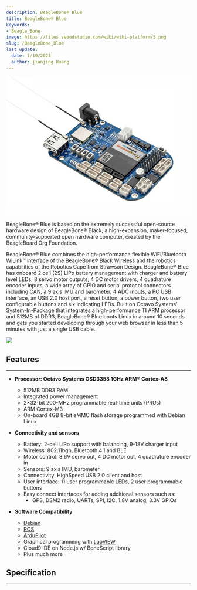 ```yaml
---
description: BeagleBone® Blue
title: BeagleBone® Blue
keywords:
- Beagle_Bone
image: https://files.seeedstudio.com/wiki/wiki-platform/S.png
slug: /BeagleBone_Blue
last_update:
  date: 1/10/2023
  author: jianjing Huang
---
```


<div align="center"><img width="{1000}" src="https://github.com/SeeedDocument/Beaglebone_Blue/raw/master/img/cover.jpg" /></div>

BeagleBone® Blue is based on the extremely successful open-source hardware design of BeagleBone® Black, a high-expansion, maker-focused, community-supported open hardware computer, created by the BeagleBoard.Org Foundation.

BeagleBone® Blue combines the high-performance flexible WiFi/Bluetooth WiLink™ interface of the BeagleBone® Black Wireless and the robotics capabilities of the Robotics Cape from Strawson Design.  BeagleBone® Blue has onboard 2 cell (2S) LiPo battery management with charger and battery level LEDs, 8 servo motor outputs, 4 DC motor drivers, 4 quadrature encoder inputs, a wide array of GPIO and serial protocol connectors including CAN, a 9 axis IMU and barometer, 4 ADC inputs, a PC USB interface, an USB 2.0 host port, a reset button, a power button, two user configurable buttons and six indicating LEDs.  Built on Octavo Systems’ System-In-Package that integrates a high-performance TI ARM processor and 512MB of DDR3, BeagleBone® Blue boots Linux in around 10 seconds and gets you started developing through your web browser in less than 5 minutes with just a single USB cable.

<p style={{textAlign: 'center'}}><a href="https://www.seeedstudio.com/BeagleBone-Blue-p-2809.html" target="_blank"><img src="https://files.seeedstudio.com/wiki/Seeed-WiKi/docs/images/get_one_now_small.png"/></a></p>

## Features

----

* **Processor: Octavo Systems OSD3358 1GHz ARM® Cortex-A8**
  * 512MB DDR3 RAM
  * Integrated power management
  * 2×32-bit 200-MHz programmable real-time units (PRUs)
  * ARM Cortex-M3
  * On-board 4GB 8-bit eMMC flash storage programmed with Debian Linux

* **Connectivity and sensors**
  * Battery: 2-cell LiPo support with balancing, 9-18V charger input
  * Wireless: 802.11bgn, Bluetooth 4.1 and BLE
  * Motor control: 8 6V servo out, 4 DC motor out, 4 quadrature encoder in
  * Sensors: 9 axis IMU, barometer
  * Connectivity: HighSpeed USB 2.0 client and host
  * User interface: 11 user programmable LEDs, 2 user programmable buttons
  * Easy connect interfaces for adding additional sensors such as:
    * GPS, DSM2 radio, UARTs, SPI, I2C, 1.8V analog, 3.3V GPIOs

* **Software Compatibility**
  * [Debian](http://elinux.org/Beagleboard:BeagleBoneBlack_Debian)
  * [ROS](https://dscl.lcsr.jhu.edu/home/courses/me530707_2017_edumip_ros)
  * [ArduPilot](https://github.com/mirkix/ardupilotblue)
  * Graphical programming with [LabVIEW](https://github.com/ktalke12/Labview-MiP)
  * Cloud9 IDE on Node.js w/ BoneScript library
  * Plus much more

## Specification

----

<div>
  <style type="text/css" dangerouslySetInnerHTML={{__html: "\n.tg  {border-collapse:collapse;border-spacing:0;}\n.tg td{border-color:black;border-style:solid;border-width:1px;font-family:Arial, sans-serif;font-size:14px;\n  overflow:hidden;padding:10px 5px;word-break:normal;}\n.tg th{border-color:black;border-style:solid;border-width:1px;font-family:Arial, sans-serif;font-size:14px;\n  font-weight:normal;overflow:hidden;padding:10px 5px;word-break:normal;}\n.tg .tg-dlfj{background-color:#ffffff;border-color:#000000;color:#000000;font-size:16px;text-align:left;vertical-align:top}\n.tg .tg-l5ls{background-color:#ffffff;border-color:#000000;color:#000000;font-size:16px;font-weight:bold;text-align:center;\n  vertical-align:top}\n.tg .tg-q7v3{background-color:#ffffff;border-color:#000000;color:#000000;font-size:16px;text-align:center;vertical-align:top}\n.tg .tg-14gg{background-color:#ffffff;color:#000000;text-align:left;vertical-align:top}\n.tg .tg-88pu{background-color:#ffffff;color:#000000;font-size:16px;text-align:left;vertical-align:top}\n" }} />
  <table className="tg" style={{tableLayout: 'fixed', width: 824}}>
    <colgroup>
      <col style={{width: 275}} />
      <col style={{width: 252}} />
      <col style={{width: 297}} />
    </colgroup>
    <thead>
      <tr>
        <th className="tg-l5ls">Item</th>
        <th className="tg-l5ls" colSpan={2}>Description</th>
      </tr>
    </thead>
    <tbody>
      <tr>
        <td className="tg-q7v3">Processor<br />(Integrated in <br />the OSD3358)</td>
        <td className="tg-dlfj" colSpan={2}>● AM335x 1GHz ARM® Cortex-A8<br />● SGX530 graphics accelerator<br />● NEON floating-point accelerator<br />● 2x PRU 32-bit 200MHz microcontrollers</td>
      </tr>
      <tr>
        <td className="tg-q7v3">Memory</td>
        <td className="tg-dlfj" colSpan={2}>● 512MB DDR3800MHZ RAM (Integrated in the OSD3358)<br />● 4GB 8-bit eMMC on-board flash storage<br />● SD/MMC Connector for microSD</td>
      </tr>
      <tr>
        <td className="tg-q7v3" rowSpan={18}><br /><br /><br /><br /><br /><br /><br /><br /><br /><br /><br /><br /><br />Connectivity<br /></td>
        <td className="tg-dlfj">High speed USB 2.0 Client port</td>
        <td className="tg-14gg">Access to USB0,Client mode via microUSB</td>
      </tr>
      <tr>
        <td className="tg-dlfj">High speed USB 2.0 Host port</td>
        <td className="tg-14gg">Access to USB1,Type A Socket, 500mA LS/FS/HS</td>
      </tr>
      <tr>
        <td className="tg-dlfj" rowSpan={6}><br /><br />WiLink1835 <br />WiFi 802.11 b/g/n 2.4GHz.<br />Supportsthe following modes:</td>
        <td className="tg-88pu">2x2 MIMO</td>
      </tr>
      <tr>
        <td className="tg-88pu">AP</td>
      </tr>
      <tr>
        <td className="tg-88pu">SmartConfig</td>
      </tr>
      <tr>
        <td className="tg-88pu">STA</td>
      </tr>
      <tr>
        <td className="tg-88pu">Wi-Fi Direct</td>
      </tr>
      <tr>
        <td className="tg-88pu">Mesh over Wi-Fi based on 802.11s</td>
      </tr>
      <tr>
        <td className="tg-dlfj" rowSpan={3}><br />Serial port<br /></td>
        <td className="tg-14gg">UART0, UART1, UART5 available via 4 pin JST connectors</td>
      </tr>
      <tr>
        <td className="tg-14gg">UART2 available via 6 pin JST connector (EM-506 GPS style connector)</td>
      </tr>
      <tr>
        <td className="tg-14gg">UART4 RX available via 3 pin DSM2 connector</td>
      </tr>
      <tr>
        <td className="tg-dlfj" colSpan={2}>WiLink 1835 Bluetooth 4.1 with BLE</td>
      </tr>
      <tr>
        <td className="tg-dlfj" colSpan={2}>I2C1 available via 4 pin JST connector</td>
      </tr>
      <tr>
        <td className="tg-dlfj" colSpan={2}>SPI1 CS0 (S1.1) and SPI1 CS1 (S1.2) available via 6 pin JST connectors</td>
      </tr>
      <tr>
        <td className="tg-dlfj" colSpan={2}>CAN available via 4 pin JST connector (includes TCAN1051 CAN transceiver)</td>
      </tr>
      <tr>
        <td className="tg-dlfj" colSpan={2}>8 GPIOs (GP0 and GPI1) available via 6 pin JST connectors</td>
      </tr>
      <tr>
        <td className="tg-dlfj" colSpan={2}>ADC inputs 0 to 3 available via 6 pin JST connector</td>
      </tr>
      <tr>
        <td className="tg-dlfj" colSpan={2}>3.3VDC and 5VDC power output via 4 pin JST connector</td>
      </tr>
      <tr>
        <td className="tg-q7v3" rowSpan={3}><br /><br />Power management</td>
        <td className="tg-dlfj" colSpan={2}>TPS65217C PMIC is used along with a separate LDO to provide power to the system (Integrated in the OSD3358)</td>
      </tr>
      <tr>
        <td className="tg-dlfj" colSpan={2}>2 cell (2S) LiPo battery charger (powered by 9 – 18VDC DC Jack): <br />i., 4 battery level LEDs; <br />ii.,1 charger LED</td>
      </tr>
      <tr>
        <td className="tg-dlfj" colSpan={2}>6VDC 4A regulator to drive servo motor outputs</td>
      </tr>
      <tr>
        <td className="tg-q7v3">Debug Support</td>
        <td className="tg-dlfj" colSpan={2}>JTAG test points</td>
      </tr>
      <tr>
        <td className="tg-q7v3">Power Source</td>
        <td className="tg-dlfj" colSpan={2}>i.,  microUSB USB,<br />ii., 2 cell (2S) LiPo battery connector,<br />iii.,9 - 18VDC DC Jack</td>
      </tr>
      <tr>
        <td className="tg-q7v3">User Input / Output</td>
        <td className="tg-dlfj" colSpan={2}>i.,Power Button; ii.,Reset Button; iii.,Boot Button; iv.,2 user configurable buttons;<br />v.,6 user configurable LEDs;vi Power LED</td>
      </tr>
      <tr>
        <td className="tg-q7v3">Motor Control (requires power from either DC Jack or 2S battery)</td>
        <td className="tg-dlfj" colSpan={2}>i.,  4 DC motor drivers,<br />ii., 4 Quadrature encoder inputs,<br />iii.,8 Servo motor outputs</td>
      </tr>
      <tr>
        <td className="tg-q7v3">Sensors<br /></td>
        <td className="tg-dlfj" colSpan={2}>i., 9 axis IMU,<br />ii.,Barometer</td>
      </tr>
    </tbody>
  </table>
</div>

--------

## Application Ideas

* Internet of Things

* Smart House
* Industrial
* Automation & Process Control
* Human Machine Interface
* motor control
* UAV control
* Robot

## Hardware Overview

<div align="center"><img width="{1000}" src="https://github.com/SeeedDocument/Beaglebone_Blue/raw/master/img/Hardware_overviw.png" /></div>

## Getting Started

----

### Preparation

#### STEP1. Update the latest image

When you receive a BeagleBone®Blue from seeed, the image is already burned into the on-board eMMC. Which means you can skip this step. However we highly recommend you update the latest image.

**i.** Click and download the latest image from [beagleboard.org](https://beagleboard.org/latest-images).

:::note
The "IoT" images provide more free disk space if you don't need to use a graphical user interface (GUI).Due to sizing necessities, this download may take 30 minutes or more.
:::

The Debian distribution is provied for the boards. The file you download will have an .img.xz extension. This is a compressed sector-by-sector image of the SD card.

**ii.** Plug the SD card into your PC or MAC with an SD card reader.You need an SD card with a capacity of more than 4G.

**iii.** Download and install [Etcher](https://etcher.io/)

Click to download <a href="https://etcher.io/">Etcher</a> here, and burn the ```*.img.xz``` file directly to your SD card with Etcher. Or unzip the ```*.img.xz``` file to a ```*.img``` file, then burn it to SD card with other image writing tools.

Click the Plus icon to add the image you just download, the software will automatically select the SD card you plug. Then click Flash! to start burning. It will takes about 20 minutes to flash.

<div align="center"><img width="{1000}" src="https://github.com/SeeedDocument/Respeaker_V2/raw/master/img/v2-flash-sd.png" /></div>

Then reject the SD card and Insert it into your BeagleBone® Blue.

#### STEP2. Power and boot

Connect the BeagleBone® Blue to your computer with the Micro-USB Cable.

<div align="center"><img width="{1000}" src="https://github.com/SeeedDocument/Beaglebone_Blue/raw/master/img/connect.jpg" /></div>

:::caution
Please plug the USB cable gently, otherwise you may damage the interface.Please use the USB cable with 4 wires inside, the 2 wires cable can't transfer data. If you are not sure about the wire you have, you can click <a href="https://www.seeedstudio.com/Micro-USB-Cable-48cm-p-1475.html"><B>here</B></a> to buy. If you want to use the Motor Control modules of BeagleBone® Blue, the power supply via USB Port is not sufficiant, you need to use DC-DC Port or 2S battery.
:::

You'll see the power (PWR or ON) LED lit steadily. Within a minute or so, you should see the other LEDs blinking in their default configurations.

* USR0 is typically configured at boot to blink in a heartbeat pattern
* USR1 is typically configured at boot to light during SD (microSD) card accesses
* USR2 is typically configured at boot to light during CPU activity
* USR3 is typically configured at boot to light during eMMC accesses
* WIFI LED is typically configured at boot to light with WiFi network association (BeagleBone® Blue only)

With the latest images, it should no longer be necessary to install drivers for your operating system to give you network-over-USB access to your Beagle. In case you are running an older image, an older operating system or need additional drivers for serial access to older boards, links to the old drivers are below.

<div>
  <style type="text/css" dangerouslySetInnerHTML={{__html: "\n.tg  {border-collapse:collapse;border-spacing:0;}\n.tg td{border-color:black;border-style:solid;border-width:1px;font-family:Arial, sans-serif;font-size:14px;\n  overflow:hidden;padding:10px 5px;word-break:normal;}\n.tg th{border-color:black;border-style:solid;border-width:1px;font-family:Arial, sans-serif;font-size:14px;\n  font-weight:normal;overflow:hidden;padding:10px 5px;word-break:normal;}\n.tg .tg-gvcd{background-color:#ffffff;border-color:#000000;color:#000000;text-align:left;vertical-align:top}\n.tg .tg-l0dh{background-color:#ffffff;border-color:#000000;color:#000000;text-align:center;text-decoration:underline;\n  vertical-align:top}\n.tg .tg-v0nz{background-color:#ffffff;border-color:#000000;color:#000000;text-align:center;vertical-align:top}\n.tg .tg-wzu8{background-color:#ffffff;border-color:#000000;color:#000000;font-weight:bold;text-align:center;vertical-align:top}\n" }} />
  <table className="tg" style={{tableLayout: 'fixed', width: 826}}>
    <colgroup>
      <col style={{width: 148}} />
      <col style={{width: 155}} />
      <col style={{width: 523}} />
    </colgroup>
    <thead>
      <tr>
        <th className="tg-wzu8">Operating System</th>
        <th className="tg-wzu8">USB Drivers</th>
        <th className="tg-wzu8">Comments</th>
      </tr>
    </thead>
    <tbody>
      <tr>
        <td className="tg-v0nz">Windows <br />(64-bit)</td>
        <td className="tg-l0dh"><a href="https://beagleboard.org/static/Drivers/Windows/BONE_D64.exe" target="_blank" rel="noopener noreferrer">64-bit installer</a><br /></td>
        <td className="tg-gvcd" rowSpan={2}>If in doubt, try the 64-bit installer first.<br /><br />● Windows Driver Certification warning may pop up two or three times. Click "Ignore", "Install" or "Run"<br />● To check if you're running 32 or 64-bit Windows see this <a href="https://support.microsoft.com/kb/827218" target="_blank" rel="noopener noreferrer">Link</a>.<br />● On systems without the latest service release, you may get an error (0xc000007b). In that case, please click this <a href="https://www.microsoft.com/en-us/download/confirmation.aspx?id=13523" target="_blank" rel="noopener noreferrer">Link</a> to install and retry.<br />● You may need to reboot Windows.<br />● These drivers have been tested to work up to Windows 10.</td>
      </tr>
      <tr>
        <td className="tg-v0nz">Windows <br />(32-bit)</td>
        <td className="tg-l0dh"><a href="https://beagleboard.org/static/Drivers/Windows/BONE_DRV.exe" target="_blank" rel="noopener noreferrer">32-bit installer</a><br /></td>
      </tr>
      <tr>
        <td className="tg-v0nz">Mac OS X<br /></td>
        <td className="tg-v0nz"> <a href="https://beagleboard.org/static/Drivers/MacOSX/RNDIS/HoRNDIS.pkg" target="_blank" rel="noopener noreferrer">Network</a> <a href="https://beagleboard.org/static/Drivers/MacOSX/FTDI/EnergiaFTDIDrivers2.2.18.pkg" target="_blank" rel="noopener noreferrer">Serial</a></td>
        <td className="tg-gvcd">Install both Network and Serial driver.</td>
      </tr>
      <tr>
        <td className="tg-v0nz">Linux</td>
        <td className="tg-l0dh"><a href="https://beagleboard.org/static/Drivers/Linux/FTDI/mkudevrule.sh" target="_blank" rel="noopener noreferrer">mkudevrule.sh</a></td>
        <td className="tg-gvcd">Driver installation isn't required, but you might find a few udev rules helpful.</td>
      </tr>
    </tbody>
  </table>
</div>

#### STEP3. Browse to your Beagle

Using either Chrome or Firefox (Internet Explorer will NOT work), browse to the web server running on your board. It will load a presentation showing you the capabilities of the board. Use the arrow keys on your keyboard to navigate the presentation.

When the boot is done, a network adapter should show up on your computer. You can click to enter the [Cloud 9 IDE](http://beaglebone.local:3000/).

<div align="center"><img width="{1000}" src="https://github.com/SeeedDocument/Beaglebone_Blue/raw/master/img/cloud9.png" /></div>

#### STEP4. Connect to wifi

Open a new terminal,then tap the command below

```
root@beaglebone:/var/lib/cloud9# connmanctl
connmanctl> enable wifi
Enabled wifi
connmanctl> tether wifi disable
Error disabling wifi tethering: Already disabled
connmanctl> scan wifi
Scan completed for wifi
connmanctl> services
*AO seeed                wifi_f45eabf743ad_7365656564_managed_psk
    CHAIHUOMAKERS        wifi_f45eabf743ad_4348414948554f4d414b455253_managed_psk
    DIRECT-99-HP DeskJet 4670 series wifi_f45eabf743ad_4449524543542d39392d4850204465736b4a6574203436373020736572696573_managed_psk
    mostfun-5bf7         wifi_f45eabf743ad_6d6f737466756e2d35626637_managed_psk
    DIRECT-TNDESKTOP-71PTKLKmsXO wifi_f45eabf743ad_4449524543542d544e4445534b544f502d373150544b4c4b6d73584f_managed_psk
    HPKJ                 wifi_f45eabf743ad_48504b4a_managed_psk
    ChinaNet-yTGy        wifi_f45eabf743ad_4368696e614e65742d79544779_managed_psk
    GPKJ1                wifi_f45eabf743ad_47504b4a31_managed_psk
    GUMO                 wifi_f45eabf743ad_47554d4f_managed_psk
    jdsfkf               wifi_f45eabf743ad_6a6473666b66_managed_psk
connmanctl> agent on
Agent registered
connmanctl> connect wifi_f45eabf743ad_7365656564_managed_psk
Error /net/connman/service/wifi_f45eabf743ad_7365656564_managed_psk: Already connected
connmanctl> quit
root@beaglebone:/var/lib/cloud9# ifconfig wlan0
wlan0     Link encap:Ethernet  HWaddr f4:5e:ab:f7:43:ad  
          inet addr:192.168.199.145  Bcast:192.168.199.255  Mask:255.255.255.0
          inet6 addr: fe80::f65e:abff:fef7:43ad/64 Scope:Link
          UP BROADCAST RUNNING MULTICAST DYNAMIC  MTU:1500  Metric:1
          RX packets:8920 errors:0 dropped:0 overruns:0 frame:0
          TX packets:3531 errors:0 dropped:0 overruns:0 carrier:0
          collisions:0 txqueuelen:1000
          RX bytes:1166820 (1.1 MiB)  TX bytes:3352208 (3.1 MiB)

root@beaglebone:/var/lib/cloud9#
```

When you tap ```ifconfig wlan0``` and the internet address is something like 192.168.199.145, congratulations, you have connected to wifi successfully.

When the BeagleBone® Blue connect to the Internet, we highly recommend you use the command below to update your BeagleBone® Blue.

```
sudo apt-get update
sudo apt-get upgrade
```

It may take a long time to update, but it is worthwhile.

### Demo.1  Blink

This is a Javascript demo.

Ckick the **File->New File->** button at the top light corner of Cloud9 IDE.

:::note
after create file, just donot forget save the file meanwhile add the file type.
:::

copy the code below and click **Run**

```
var b = require('bonescript');

var state = b.LOW;

b.pinMode("USR0", b.OUTPUT);
b.pinMode("USR1", b.OUTPUT);
b.pinMode("USR2", b.OUTPUT);
b.pinMode("USR3", b.OUTPUT);
setInterval(toggle, 1000);

function toggle() {
    if(state == b.LOW) state = b.HIGH;
    else state = b.LOW;
    b.digitalWrite("USR2", state);
}
```

Then you will see the USER2 LED blink.

### Demo.2  USE GPIO With Grove-LED

**Step 1.** Please prepare staff as the Partlist below.

| BeagleBone® Blue | Grove - LED Socket Kit|Grove Adapter cable(6pin)|
|--------------|-------------|-------|
|<div align="center"><img width="{1000}" src="https://github.com/SeeedDocument/Beaglebone_Blue/raw/master/img/cover_icon.jpg" /></div>|<div align="center"><img width="{1000}" src="https://github.com/SeeedDocument/Beaglebone_Blue/raw/master/img/Grove-White-LED-p-2016.jpeg" /></div>|<div align="center"><img width="{1000}" src="https://github.com/SeeedDocument/Beaglebone_Blue/raw/master/img/Grove_4pin.jpg" /></div>|
|[Get ONE Now](https://www.seeedstudio.com/BeagleBone-Blue-p-2809.html)|[Get ONE Now](https://www.seeedstudio.com/Grove-Green-LED-p-1144.html)|[Get ONE Now](https://www.seeedstudio.com/Grove-Universal-4-Pin-to-Beaglebone-Blue-6-Pin-Female-JST%2FSH-Conversion-Cable-%2810-pcs-pack%29-p-3027.html)|

**Step 2.** Connect the LED Socket Kit to the 6 pin **GPIO** interface of BeagleBone® Blue.

<div align="center"><img width="{1000}" src="https://github.com/SeeedDocument/Beaglebone_Blue/raw/master/img/LED.jpg" /></div>

**Step 3.** Open a new terminal in the Cloud9 IDE, tap the code below into this terminal.

```
cd /sys/class/gpio
echo 49 >export
cd gpio49
echo out >direction
while sleep 1;
do echo 0 >value;
sleep 1;
echo 1 >value;
done

```

Now you will see your LED light up in the heartbeat mode.

### Demo.3  USE UART With Grove-GPS

**Step 1.** Please prepare staff as the Partlist below.

| BeagleBone® Blue | Grove - LED Socket Kit|Grove Adapter cable(4pin)|
|--------------|-------------|-------|
|<div align="center"><img width="{1000}" src="https://github.com/SeeedDocument/Beaglebone_Blue/raw/master/img/cover_icon.jpg" /></div>|<div align="center"><img width="{1000}" src="https://github.com/SeeedDocument/Beaglebone_Blue/raw/master/img/Grove-GPS.jpg" /></div>|<div align="center"><img width="{1000}" src="https://github.com/SeeedDocument/Beaglebone_Blue/raw/master/img/Grove_4pin.jpg" /></div>|
|[Get ONE Now](https://www.seeedstudio.com/BeagleBone-Blue-p-2809.html)|[Get ONE Now](https://www.seeedstudio.com/grove-gps-p-959.html)|[Get ONE Now](https://www.seeedstudio.com/category/Grove-Universal-4-Pin-to-Beaglebone-Blue-4-Pin-Female-JST-SH-Conversion-Cable-(10-pcs-pack)-p-3026.html)|

**Step 2.** Connect the Grove-GPS sensor to the 4 pin **UART1** interface of BeagleBone® Blue.

<div align="center"><img width="{1000}" src="https://github.com/SeeedDocument/Beaglebone_Blue/raw/master/img/GPS_hARD.jpg" /></div>

**Step 3.** Open a new terminal in the Cloud9 IDE, tap the code below into this terminal.

```
apt install tio
tio /dev/ttyO1 -b 9600
```

Then you will see the GPS information on the terminal as the picture shown below.

<div align="center"><img width="{1000}" src="https://github.com/SeeedDocument/Beaglebone_Blue/raw/master/img/GPS.png" /></div>

### Demo.4  USE I2C With Grove-Digital Light Sensor

**Step 1.** Please prepare staff as the Partlist below.

| BeagleBone® Blue | Grove - LED Socket Kit|Grove Adapter cable(4pin)|
|--------------|-------------|-------|
|<div align="center"><img width="{1000}" src="https://github.com/SeeedDocument/Beaglebone_Blue/raw/master/img/cover_icon.jpg" /></div>|<div align="center"><img width="{1000}" src="https://github.com/SeeedDocument/Beaglebone_Blue/raw/master/img/Digital_Light_Sensor.jpg" /></div>|<div align="center"><img width="{1000}" src="https://github.com/SeeedDocument/Beaglebone_Blue/raw/master/img/Grove_4pin.jpg" /></div>|
|[Get ONE Now](https://www.seeedstudio.com/BeagleBone-Blue-p-2809.html)|[Get ONE Now](https://www.seeedstudio.com/Grove-Digital-Light-Sensor-p-1281.html)|[Get ONE Now](https://www.seeedstudio.com/category/Grove-Universal-4-Pin-to-Beaglebone-Blue-4-Pin-Female-JST-SH-Conversion-Cable-(10-pcs-pack)-p-3026.html)|

**Step 2.** Connect the Grove-Digital Light Sensor to the 4 pin **I2C** interface of BeagleBone® Blue.

<div align="center"><img width="{1000}" src="https://github.com/SeeedDocument/Beaglebone_Blue/raw/master/img/Digital_light.jpg" /></div>

**Step 3.** Open a new terminal in the Cloud9 IDE, tap the code below into this terminal.

```
cd /sys/bus/i2c/devices/i2c-1;
echo tsl2561 0x29 >new_device;
watch -n0 cat 1-0029/iio\:device0/in_illuminance0_input

```

Then you will get the light value as the picture below.

<div align="center"><img width="{1000}" src="https://github.com/SeeedDocument/Beaglebone_Blue/raw/master/img/Digital_520.png" /></div>

## Grove Compatibility List

Grove is a modular, standardized connecter prototyping system. Grove takes a building block approach to assembling electronics. Compared to the jumper or solder based system, it is easier to connect, experiment and build and simplifies the learning system, but not to the point where it becomes dumbed down.  Some of the other prototype systems out there takes the level down to building blocks.   Good stuff to be learned that way, but the Grove system allows you to build real systems.   It requires some learning and expertise to hook things up.

The list belew is the Grove modules that work well with BeagleBone® Blue.

<div>
  <style type="text/css" dangerouslySetInnerHTML={{__html: "\n.tg  {border-collapse:collapse;border-spacing:0;}\n.tg td{border-color:black;border-style:solid;border-width:1px;font-family:Arial, sans-serif;font-size:14px;\n  overflow:hidden;padding:10px 5px;word-break:normal;}\n.tg th{border-color:black;border-style:solid;border-width:1px;font-family:Arial, sans-serif;font-size:14px;\n  font-weight:normal;overflow:hidden;padding:10px 5px;word-break:normal;}\n.tg .tg-fhi2{background-color:#ffffff;color:#000000;font-size:20px;font-weight:bold;text-align:center;vertical-align:top}\n.tg .tg-366q{background-color:#ffffff;color:#000000;font-size:18px;text-align:center;vertical-align:top}\n" }} />
  <table className="tg">
    <thead>
      <tr>
        <th className="tg-fhi2">SKU</th>
        <th className="tg-fhi2">Item</th>
        <th className="tg-fhi2">I/O type</th>
        <th className="tg-fhi2">Working Voltage</th>
      </tr>
    </thead>
    <tbody>
      <tr>
        <td className="tg-366q">101020017</td>
        <td className="tg-366q">Grove - Rotary Angle Sensor</td>
        <td className="tg-366q">Analog</td>
        <td className="tg-366q">Can work on 1.8V</td>
      </tr>
      <tr>
        <td className="tg-366q">101020048</td>
        <td className="tg-366q">Grove - Rotary Angle Sensor(P)</td>
        <td className="tg-366q">Analog</td>
        <td className="tg-366q">Can work on 1.8V</td>
      </tr>
      <tr>
        <td className="tg-366q">101020036</td>
        <td className="tg-366q">Grove - Slide Potentiometer</td>
        <td className="tg-366q">Analog</td>
        <td className="tg-366q">Can work on 1.8V</td>
      </tr>
      <tr>
        <td className="tg-366q">101020031</td>
        <td className="tg-366q">Grove - Piezo Vibration Sensor</td>
        <td className="tg-366q">Analog</td>
        <td className="tg-366q">Can work on 1.8V</td>
      </tr>
      <tr>
        <td className="tg-366q">101020003</td>
        <td className="tg-366q">Grove - Button</td>
        <td className="tg-366q">Digital</td>
        <td className="tg-366q">3.3V</td>
      </tr>
      <tr>
        <td className="tg-366q">111020000</td>
        <td className="tg-366q">Grove - Button(P)</td>
        <td className="tg-366q">Digital</td>
        <td className="tg-366q">3.3V</td>
      </tr>
      <tr>
        <td className="tg-366q">111020001</td>
        <td className="tg-366q">Grove - Encoder</td>
        <td className="tg-366q">Digital</td>
        <td className="tg-366q">3.3V</td>
      </tr>
      <tr>
        <td className="tg-366q">101020004</td>
        <td className="tg-366q">Grove - Switch(P)</td>
        <td className="tg-366q">Digital</td>
        <td className="tg-366q">3.3V</td>
      </tr>
      <tr>
        <td className="tg-366q">101020025</td>
        <td className="tg-366q">Grove - Tilt Switch</td>
        <td className="tg-366q">Digital</td>
        <td className="tg-366q">3.3V</td>
      </tr>
      <tr>
        <td className="tg-366q">101020018</td>
        <td className="tg-366q">Grove - Water Sensor</td>
        <td className="tg-366q">Digital</td>
        <td className="tg-366q">3.3V</td>
      </tr>
      <tr>
        <td className="tg-366q">101020005</td>
        <td className="tg-366q">Grove - Collision Sensor</td>
        <td className="tg-366q">Digital</td>
        <td className="tg-366q">3.3V</td>
      </tr>
      <tr>
        <td className="tg-366q">103020030</td>
        <td className="tg-366q">Grove - Mouse Encoder</td>
        <td className="tg-366q">Digital</td>
        <td className="tg-366q">3.3V</td>
      </tr>
      <tr>
        <td className="tg-366q">104030007</td>
        <td className="tg-366q">Grove - Green LED</td>
        <td className="tg-366q">Digital</td>
        <td className="tg-366q">3.3V</td>
      </tr>
      <tr>
        <td className="tg-366q">104030005</td>
        <td className="tg-366q">Grove - Red LED</td>
        <td className="tg-366q">Digital</td>
        <td className="tg-366q">3.3V</td>
      </tr>
      <tr>
        <td className="tg-366q">101020172</td>
        <td className="tg-366q">Grove - Line Finder v1.1</td>
        <td className="tg-366q">Digital</td>
        <td className="tg-366q">3.3V</td>
      </tr>
      <tr>
        <td className="tg-366q">101020018</td>
        <td className="tg-366q">Grove - Water Sensor</td>
        <td className="tg-366q">Digital</td>
        <td className="tg-366q">3.3V</td>
      </tr>
      <tr>
        <td className="tg-366q">101020019</td>
        <td className="tg-366q">Grove - Temperature&amp;Humidity Sensor Pro</td>
        <td className="tg-366q">Digital</td>
        <td className="tg-366q">3.3V</td>
      </tr>
      <tr>
        <td className="tg-366q">101020020</td>
        <td className="tg-366q">Grove - PIR Motion Sensor</td>
        <td className="tg-366q">Digital</td>
        <td className="tg-366q">3.3V</td>
      </tr>
      <tr>
        <td className="tg-366q">101020052</td>
        <td className="tg-366q">Grove - GSR sensor</td>
        <td className="tg-366q">Digital</td>
        <td className="tg-366q">3.3V</td>
      </tr>
      <tr>
        <td className="tg-366q">101020175</td>
        <td className="tg-366q">Grove - IR Distance Interrupter v1.2</td>
        <td className="tg-366q">Digital</td>
        <td className="tg-366q">3.3V</td>
      </tr>
      <tr>
        <td className="tg-366q">101020033</td>
        <td className="tg-366q">Grove - Ear-clip Heart Rate Sensor</td>
        <td className="tg-366q">Digital</td>
        <td className="tg-366q">3.3V</td>
      </tr>
      <tr>
        <td className="tg-366q">101020037</td>
        <td className="tg-366q">Grove - Touch Sensor</td>
        <td className="tg-366q">Digital</td>
        <td className="tg-366q">3.3V</td>
      </tr>
      <tr>
        <td className="tg-366q">101020030</td>
        <td className="tg-366q">Grove - Digital Light Sensor</td>
        <td className="tg-366q">Digital</td>
        <td className="tg-366q">3.3V</td>
      </tr>
      <tr>
        <td className="tg-366q">101020232</td>
        <td className="tg-366q">Grove - Speech Recognizer v1.0</td>
        <td className="tg-366q">Digital</td>
        <td className="tg-366q">3.3V</td>
      </tr>
      <tr>
        <td className="tg-366q">101020005</td>
        <td className="tg-366q">Grove - Collision Sensor</td>
        <td className="tg-366q">Digital</td>
        <td className="tg-366q">3.3V</td>
      </tr>
      <tr>
        <td className="tg-366q">105020005</td>
        <td className="tg-366q">Grove - EL Driver</td>
        <td className="tg-366q">Digital</td>
        <td className="tg-366q">3.3V</td>
      </tr>
      <tr>
        <td className="tg-366q">104030009</td>
        <td className="tg-366q">Grove - White LED</td>
        <td className="tg-366q">Digital</td>
        <td className="tg-366q">3.3V</td>
      </tr>
      <tr>
        <td className="tg-366q">104030010</td>
        <td className="tg-366q">Grove - Blue LED</td>
        <td className="tg-366q">Digital</td>
        <td className="tg-366q">3.3V</td>
      </tr>
      <tr>
        <td className="tg-366q">104030005</td>
        <td className="tg-366q">Grove - Red LED</td>
        <td className="tg-366q">Digital</td>
        <td className="tg-366q">3.3V</td>
      </tr>
      <tr>
        <td className="tg-366q">104030007</td>
        <td className="tg-366q">Grove - Green LED</td>
        <td className="tg-366q">Digital</td>
        <td className="tg-366q">3.3V</td>
      </tr>
      <tr>
        <td className="tg-366q">104030014</td>
        <td className="tg-366q">Grove - Multi Color Flash LED (5mm)</td>
        <td className="tg-366q">Digital</td>
        <td className="tg-366q">3.3V</td>
      </tr>
      <tr>
        <td className="tg-366q">104020001</td>
        <td className="tg-366q">Grove - Variable Color LED</td>
        <td className="tg-366q">Digital</td>
        <td className="tg-366q">3.3V</td>
      </tr>
      <tr>
        <td className="tg-366q">104020005</td>
        <td className="tg-366q">Grove - LED String Light</td>
        <td className="tg-366q">Digital</td>
        <td className="tg-366q">3.3V</td>
      </tr>
      <tr>
        <td className="tg-366q">104020048</td>
        <td className="tg-366q">Grove - Chainable RGB LED v2.0</td>
        <td className="tg-366q">Digital</td>
        <td className="tg-366q">3.3V</td>
      </tr>
      <tr>
        <td className="tg-366q">101020004</td>
        <td className="tg-366q">Grove - Switch(P)</td>
        <td className="tg-366q">Digital</td>
        <td className="tg-366q">3.3V</td>
      </tr>
      <tr>
        <td className="tg-366q">111020000</td>
        <td className="tg-366q">Grove - Button(P)</td>
        <td className="tg-366q">Digital</td>
        <td className="tg-366q">3.3V</td>
      </tr>
      <tr>
        <td className="tg-366q">101020003</td>
        <td className="tg-366q">Grove - Button</td>
        <td className="tg-366q">Digital</td>
        <td className="tg-366q">3.3V</td>
      </tr>
      <tr>
        <td className="tg-366q">101020038</td>
        <td className="tg-366q">Grove - Magnetic Switch</td>
        <td className="tg-366q">Digital</td>
        <td className="tg-366q">3.3V</td>
      </tr>
      <tr>
        <td className="tg-366q">101020025</td>
        <td className="tg-366q">Grove - Tilt Switch</td>
        <td className="tg-366q">Digital</td>
        <td className="tg-366q">3.3V</td>
      </tr>
      <tr>
        <td className="tg-366q">103020005</td>
        <td className="tg-366q">Grove - Relay</td>
        <td className="tg-366q">Digital</td>
        <td className="tg-366q">3.3V</td>
      </tr>
      <tr>
        <td className="tg-366q">107020000</td>
        <td className="tg-366q">Grove - Buzzer</td>
        <td className="tg-366q">Digital</td>
        <td className="tg-366q">3.3V</td>
      </tr>
      <tr>
        <td className="tg-366q">103020014</td>
        <td className="tg-366q">Grove - Dry-Reed Relay</td>
        <td className="tg-366q">Digital</td>
        <td className="tg-366q">3.3V</td>
      </tr>
      <tr>
        <td className="tg-366q">105020003</td>
        <td className="tg-366q">Grove - Vibration Motor</td>
        <td className="tg-366q">Digital</td>
        <td className="tg-366q">3.3V</td>
      </tr>
      <tr>
        <td className="tg-366q">108020021</td>
        <td className="tg-366q">Grove - Mini Fan v1.1</td>
        <td className="tg-366q">Digital</td>
        <td className="tg-366q">3.3V</td>
      </tr>
      <tr>
        <td className="tg-366q">103020004</td>
        <td className="tg-366q">Grove - Solid State Relay</td>
        <td className="tg-366q">Digital</td>
        <td className="tg-366q">3.3V</td>
      </tr>
      <tr>
        <td className="tg-366q">103020007</td>
        <td className="tg-366q">Grove - Screw Terminal</td>
        <td className="tg-366q">Digital</td>
        <td className="tg-366q">3.3V</td>
      </tr>
      <tr>
        <td className="tg-366q">103020008</td>
        <td className="tg-366q">Grove - MOSFET</td>
        <td className="tg-366q">Digital</td>
        <td className="tg-366q">3.3V</td>
      </tr>
      <tr>
        <td className="tg-366q">101020212</td>
        <td className="tg-366q">Grove - Temp&amp;Humi Sensor(SHT31)</td>
        <td className="tg-366q">I2C</td>
        <td className="tg-366q">3.3V</td>
      </tr>
      <tr>
        <td className="tg-366q">101020192</td>
        <td className="tg-366q">Grove - Barometer Sensor (BMP280)</td>
        <td className="tg-366q">I2C</td>
        <td className="tg-366q">3.3V</td>
      </tr>
      <tr>
        <td className="tg-366q">101020080</td>
        <td className="tg-366q">Grove - IMU 9DOF v2.0</td>
        <td className="tg-366q">I2C</td>
        <td className="tg-366q">3.3V</td>
      </tr>
      <tr>
        <td className="tg-366q">101020054</td>
        <td className="tg-366q">Grove - 3-Axis Digital Accelerometer(±16g)</td>
        <td className="tg-366q">I2C</td>
        <td className="tg-366q">3.3V</td>
      </tr>
      <tr>
        <td className="tg-366q">101020252</td>
        <td className="tg-366q">Grove - IMU 10DOF v2.0</td>
        <td className="tg-366q">I2C</td>
        <td className="tg-366q">3.3V</td>
      </tr>
      <tr>
        <td className="tg-366q">101020193</td>
        <td className="tg-366q">Grove - Barometer Sensor(BME280)</td>
        <td className="tg-366q">I2C</td>
        <td className="tg-366q">3.3V</td>
      </tr>
      <tr>
        <td className="tg-366q">101020082</td>
        <td className="tg-366q">Grove - Finger-clip Heart Rate Sensor with shell</td>
        <td className="tg-366q">I2C</td>
        <td className="tg-366q">3.3V</td>
      </tr>
      <tr>
        <td className="tg-366q">101020050</td>
        <td className="tg-366q">Grove - 3-Axis Digital Gyro</td>
        <td className="tg-366q">I2C</td>
        <td className="tg-366q">3.3V</td>
      </tr>
      <tr>
        <td className="tg-366q">103020024</td>
        <td className="tg-366q">Grove - Finger-clip Heart Rate Sensor</td>
        <td className="tg-366q">I2C</td>
        <td className="tg-366q">3.3V</td>
      </tr>
      <tr>
        <td className="tg-366q">101020081</td>
        <td className="tg-366q">Grove - 6-Axis Accelerometer&amp;Compass v2.0</td>
        <td className="tg-366q">I2C</td>
        <td className="tg-366q">3.3V</td>
      </tr>
      <tr>
        <td className="tg-366q">101020071</td>
        <td className="tg-366q">Grove - 3-Axis Digital Accelerometer(±400g)</td>
        <td className="tg-366q">I2C</td>
        <td className="tg-366q">3.3V</td>
      </tr>
      <tr>
        <td className="tg-366q">104030008</td>
        <td className="tg-366q">Grove - OLED Display 0.96''</td>
        <td className="tg-366q">I2C</td>
        <td className="tg-366q">3.3V</td>
      </tr>
      <tr>
        <td className="tg-366q">104030011</td>
        <td className="tg-366q">Grove - OLED Display 1.12''</td>
        <td className="tg-366q">I2C</td>
        <td className="tg-366q">3.3V</td>
      </tr>
      <tr>
        <td className="tg-366q">103020006</td>
        <td className="tg-366q">Grove - I2C Hub</td>
        <td className="tg-366q">I2C</td>
        <td className="tg-366q">3.3V</td>
      </tr>
      <tr>
        <td className="tg-366q">103020013</td>
        <td className="tg-366q">Grove - I2C ADC</td>
        <td className="tg-366q">I2C</td>
        <td className="tg-366q">3.3V</td>
      </tr>
      <tr>
        <td className="tg-366q">113020003</td>
        <td className="tg-366q">Grove - GPS</td>
        <td className="tg-366q">UART</td>
        <td className="tg-366q">3.3V</td>
      </tr>
    </tbody>
  </table>
</div>

## FAQs

Please click **[here](http://support.seeedstudio.com/knowledgebase/articles/1826437-seeeduino-v4-2-sku-102010026)** to see all BeagleBone® Blue FAQs.

## Schematic Online Viewer

<div className="altium-ecad-viewer" data-project-src="https://github.com/SeeedDocument/Beaglebone_Blue/raw/master/BeagleBone_Blue_eagle-file.zip" style={{borderRadius: '0px 0px 4px 4px', height: 500, borderStyle: 'solid', borderWidth: 1, borderColor: 'rgb(241, 241, 241)', overflow: 'hidden', maxWidth: 1280, maxHeight: 700, boxSizing: 'border-box'}}>
</div>

## Resources

-----

* **[Schematic]** [BeagleBone® Blue Schematic](https://github.com/SeeedDocument/Beaglebone_Blue/raw/master/BeagleBone_Blue_eagle-file.zip)
* **[Grove]** [BeagleBone® Blue Grove Compatibility List.xlsx](https://github.com/SeeedDocument/Beaglebone_Blue/raw/master/res/Beaglebone%20Blue%20Grove%20Compatibility%20List.xlsx)
* **[MoreReading]** [BeagleBoard Main Page](http://beagleboard.org/)
* **[MoreReading]** [BeagleBoard Getting Started](http://beagleboard.org/getting-started)
* **[MoreReading]** [Troubleshooting](http://beagleboard.org/getting-started#troubleshooting)
* **[MoreReading]** [Hardware documentation](http://beagleboard.org/getting-started#hardware)
* **[MoreReading]** [Projects of BeagleBoard](http://beagleboard.org/project)

## Tech Support

Please submit any technical issue into our [forum](http://forum.seeedstudio.com/).
<div>
  <br /><p style={{textAlign: 'center'}}><a href="https://www.seeedstudio.com/act-4.html?utm_source=wiki&utm_medium=wikibanner&utm_campaign=newproducts" target="_blank"><img src="https://github.com/SeeedDocument/Wiki_Banner/raw/master/new_product.jpg" /></a></p>
</div>
